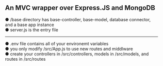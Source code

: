 ## An MVC wrapper over Express.JS and MongoDB

● /base directory has base-controller, base-model, database connector, and a base app instance<br>
● server.js is the entry file<br>

<hr>
● .env file contains all of your environemt variables<br>
● you only modify /src/App.js to use new routes and middlware<br>
● create your controllers in /src/controllers, models in /src/models, and routes in /src/routes<br>
